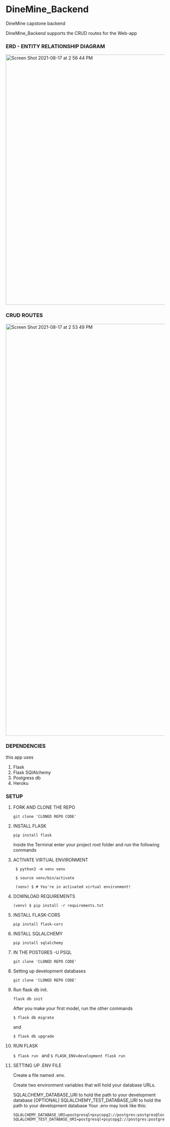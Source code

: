 # DineMine_Backend
DineMine capstone backend 

DineMine_Backend supports the CRUD routes for the Web-app

### ERD - ENTITY RELATIONSHIP DIAGRAM

<img width="790" alt="Screen Shot 2021-08-17 at 2 56 44 PM" src="https://user-images.githubusercontent.com/68921168/129805992-756715f4-9b6c-4771-a398-0fda8b8c5a19.png">


### CRUD ROUTES

<img width="1301" alt="Screen Shot 2021-08-17 at 2 53 49 PM" src="https://user-images.githubusercontent.com/68921168/129805705-3225a915-da4a-45b9-ba86-f7be132acbea.png">

### DEPENDENCIES
this app uses
1. Flask
2. Flask SQlAlchemy
3. Postgress db
4. Heroku


### SETUP

1. FORK AND CLONE THE REPO
   ```JSX
   git clone 'CLONED REPO CODE'
   ```
   
2. INSTALL FLASK
   
   ```JSX
   pip install flask
   ```
   Inside the Terminal enter your project root folder and run the following commands
   
3. ACTIVATE VIRTUAL ENVIRONMENT
   ```JSX
    $ python3 -m venv venv
    
    $ source venv/bin/activate
    
    (venv) $ # You're in activated virtual environment!
   ```
4. DOWNLOAD REQUIREMENTS
   
   ```JSX
   (venv) $ pip install -r requirements.txt
   ```

5. INSTALL FLASK-CORS

   ```JSX
   pip install flask-cors
   ```
   
6. INSTALL SQLALCHEMY

   ```JSX
   pip install sqlalchemy
   ```
7. IN THE POSTGRES -U PSQL
 
   ```JSX
   git clone 'CLONED REPO CODE'
   ```
8. Setting up development databases
  
   ```JSX
   git clone 'CLONED REPO CODE'
   ```
9. Run flask db init.
   
   ```JSX 
   flask db init
   ``` 
   
   After you make your first model, run the other commands 
   
   ```JSX 
   $ flask db migrate
   ```  
   and 
   
   ```JSX
   $ flask db upgrade
   ```

10. RUN FLASK

    ```$ flask run ``` and ```$ FLASK_ENV=development flask run ```
    
   
11. SETTING UP .ENV FILE 
    
    Create a file named .env.

    Create two environment variables that will hold your database URLs.

    SQLALCHEMY_DATABASE_URI to hold the path to your development database
    [OPTIONAL] SQLALCHEMY_TEST_DATABASE_URI to hold the path to your development database
    Your .env may look like this:
    
    ```JSX
    SQLALCHEMY_DATABASE_URI=postgresql+psycopg2://postgres:postgres@localhost:5432/dinemine_backend_api_development
    SQLALCHEMY_TEST_DATABASE_URI=postgresql+psycopg2://postgres:postgres@localhost:5432/dinemine_backend_api_test
    ```
    
